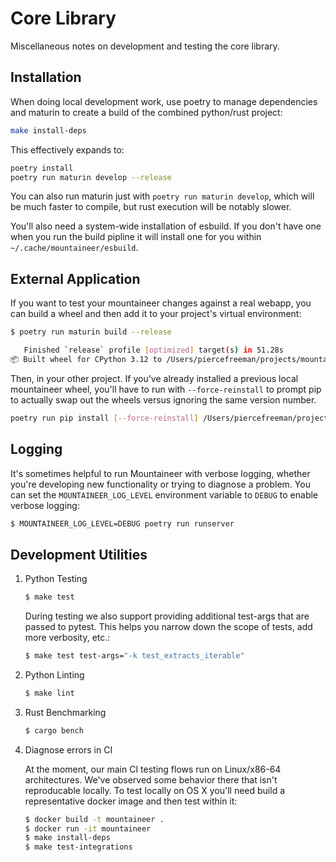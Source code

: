 # Core Library

Miscellaneous notes on development and testing the core library.

## Installation

When doing local development work, use poetry to manage dependencies and maturin to create a build of the combined python/rust project:

```bash
make install-deps
```

This effectively expands to:

```bash
poetry install
poetry run maturin develop --release
```

You can also run maturin just with `poetry run maturin develop`, which will be much faster to compile, but rust execution will be notably slower.

You'll also need a system-wide installation of esbuild. If you don't have one when you run the build pipline it will install one for you within `~/.cache/mountaineer/esbuild`.

## External Application

If you want to test your mountaineer changes against a real webapp, you can build a wheel and then add it
to your project's virtual environment:

```bash
$ poetry run maturin build --release

   Finished `release` profile [optimized] target(s) in 51.28s
📦 Built wheel for CPython 3.12 to /Users/piercefreeman/projects/mountaineer/target/wheels/mountaineer-0.1.0-cp312-cp312-macosx_11_0_arm64.whl
```

Then, in your other project. If you've already installed a previous local mountaineer wheel, you'll have to run with `--force-reinstall` to prompt pip
to actually swap out the wheels versus ignoring the same version number.

```bash
poetry run pip install [--force-reinstall] /Users/piercefreeman/projects/mountaineer/target/wheels/mountaineer-0.1.0-cp312-cp312-macosx_11_0_arm64.whl
```

## Logging

It's sometimes helpful to run Mountaineer with verbose logging, whether you're developing new functionality
or trying to diagnose a problem. You can set the `MOUNTAINEER_LOG_LEVEL` environment variable to `DEBUG` to
enable verbose logging:

```bash
$ MOUNTAINEER_LOG_LEVEL=DEBUG poetry run runserver
```

## Development Utilities

1. Python Testing

    ```bash
    $ make test
    ```

    During testing we also support providing additional test-args that are passed to pytest. This helps you narrow down the scope of tests, add more verbosity, etc.:

    ```bash
    $ make test test-args="-k test_extracts_iterable"
    ```

1. Python Linting

    ```bash
    $ make lint
    ```

1. Rust Benchmarking

    ```bash
    $ cargo bench
    ```

1. Diagnose errors in CI

    At the moment, our main CI testing flows run on Linux/x86-64 architectures. We've observed some behavior there that isn't reproducable locally. To test locally on OS X you'll need build a representative docker image and then test within it:

    ```bash
    $ docker build -t mountaineer .
    $ docker run -it mountaineer
    $ make install-deps
    $ make test-integrations

